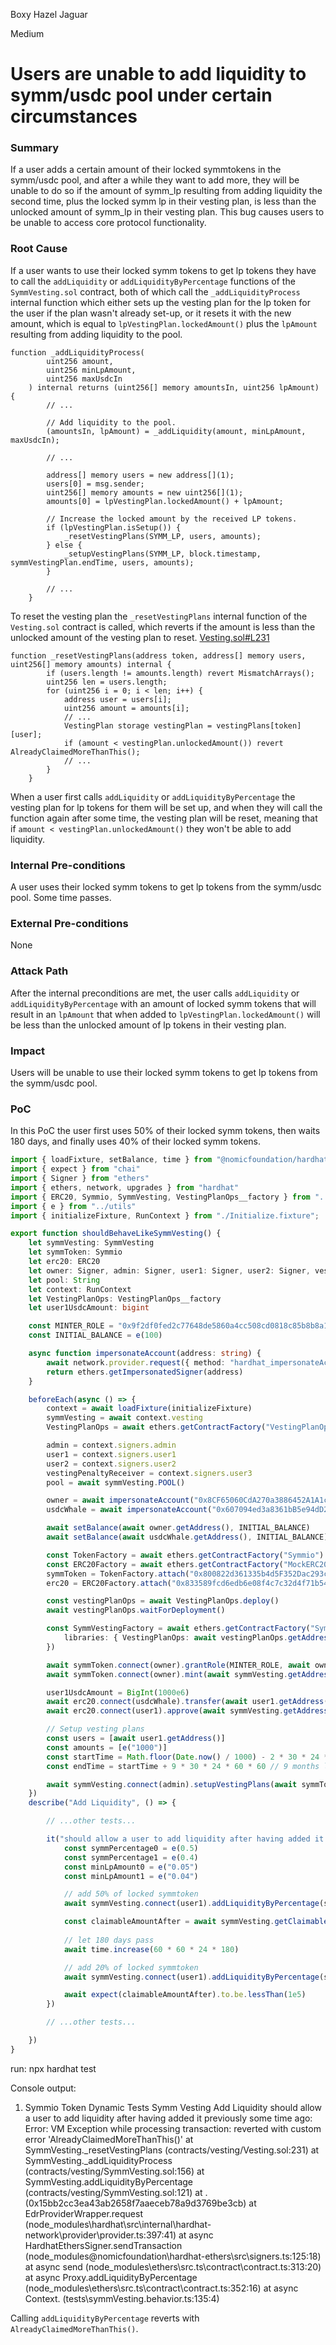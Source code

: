 Boxy Hazel Jaguar

Medium

# Users are unable to add liquidity to symm/usdc pool under certain circumstances

### Summary

If a user adds a certain amount of their locked symmtokens in the symm/usdc pool, and after a while they want to add more, they will be unable to do so if the amount of symm_lp resulting from adding liquidity the second time, plus the locked symm lp in their vesting plan, is less than the unlocked amount of symm_lp in their vesting plan. This bug causes users to be unable to access core protocol functionality.

### Root Cause

If a user wants to use their locked symm tokens to get lp tokens they have to call the `addLiquidity` or `addLiquidityByPercentage` functions of the `SymmVesting.sol` contract, both of which call the `_addLiquidityProcess` internal function which either sets up the vesting plan for the lp token for the user if the plan wasn't already set-up, or it resets it with the new amount, which is equal to `lpVestingPlan.lockedAmount()` plus the `lpAmount` resulting from adding liquidity to the pool.
```solidity
function _addLiquidityProcess(
		uint256 amount,
		uint256 minLpAmount,
		uint256 maxUsdcIn
	) internal returns (uint256[] memory amountsIn, uint256 lpAmount) {
		// ...

		// Add liquidity to the pool.
		(amountsIn, lpAmount) = _addLiquidity(amount, minLpAmount, maxUsdcIn);

		// ...

		address[] memory users = new address[](1);
		users[0] = msg.sender;
		uint256[] memory amounts = new uint256[](1);
		amounts[0] = lpVestingPlan.lockedAmount() + lpAmount;

		// Increase the locked amount by the received LP tokens.
		if (lpVestingPlan.isSetup()) {
			_resetVestingPlans(SYMM_LP, users, amounts);
		} else {
			_setupVestingPlans(SYMM_LP, block.timestamp, symmVestingPlan.endTime, users, amounts);
		}

		// ...
	}
```
To reset the vesting plan the `_resetVestingPlans` internal function of the `Vesting.sol` contract is called, which reverts if the amount is less than the unlocked amount of the vesting plan to reset.
[Vesting.sol#L231](https://github.com/sherlock-audit/2025-03-symm-io-stacking/blob/main/token/contracts/vesting/Vesting.sol#L231)
```solidity
function _resetVestingPlans(address token, address[] memory users, uint256[] memory amounts) internal {
		if (users.length != amounts.length) revert MismatchArrays();
		uint256 len = users.length;
		for (uint256 i = 0; i < len; i++) {
			address user = users[i];
			uint256 amount = amounts[i];
			// ...
			VestingPlan storage vestingPlan = vestingPlans[token][user];
			if (amount < vestingPlan.unlockedAmount()) revert AlreadyClaimedMoreThanThis();
			// ...
		}
	}
```
When a user first calls `addLiquidity` or `addLiquidityByPercentage` the vesting plan for lp tokens for them will be set up, and when they will call the function again after some time, the vesting plan will be reset, meaning that if `amount < vestingPlan.unlockedAmount()` they won't be able to add liquidity.

### Internal Pre-conditions

A user uses their locked symm tokens to get lp tokens from the symm/usdc pool.
Some time passes.

### External Pre-conditions

None

### Attack Path

After the internal preconditions are met, the user calls `addLiquidity` or `addLiquidityByPercentage` with an amount of locked symm tokens that will result in an `lpAmount` that when added to `lpVestingPlan.lockedAmount()` will be less than the unlocked amount of lp tokens in their vesting plan.

### Impact

Users will be unable to use their locked symm tokens to get lp tokens from the symm/usdc pool.

### PoC

In this PoC the user first uses 50% of their locked symm tokens, then waits 180 days, and finally uses 40% of their locked symm tokens.
```ts
import { loadFixture, setBalance, time } from "@nomicfoundation/hardhat-network-helpers";
import { expect } from "chai"
import { Signer } from "ethers"
import { ethers, network, upgrades } from "hardhat"
import { ERC20, Symmio, SymmVesting, VestingPlanOps__factory } from "../typechain-types";
import { e } from "../utils"
import { initializeFixture, RunContext } from "./Initialize.fixture";

export function shouldBehaveLikeSymmVesting() {
	let symmVesting: SymmVesting
	let symmToken: Symmio
	let erc20: ERC20
	let owner: Signer, admin: Signer, user1: Signer, user2: Signer, vestingPenaltyReceiver: Signer, usdcWhale: Signer
	let pool: String
	let context: RunContext
	let VestingPlanOps: VestingPlanOps__factory
	let user1UsdcAmount: bigint

	const MINTER_ROLE = "0x9f2df0fed2c77648de5860a4cc508cd0818c85b8b8a1ab4ceeef8d981c8956a6"
	const INITIAL_BALANCE = e(100)

	async function impersonateAccount(address: string) {
		await network.provider.request({ method: "hardhat_impersonateAccount", params: [address] })
		return ethers.getImpersonatedSigner(address)
	}

	beforeEach(async () => {
		context = await loadFixture(initializeFixture)
		symmVesting = await context.vesting
		VestingPlanOps = await ethers.getContractFactory("VestingPlanOps")

		admin = context.signers.admin
		user1 = context.signers.user1
		user2 = context.signers.user2
		vestingPenaltyReceiver = context.signers.user3
		pool = await symmVesting.POOL()

		owner = await impersonateAccount("0x8CF65060CdA270a3886452A1A1cb656BECEE5bA4")
		usdcWhale = await impersonateAccount("0x607094ed3a8361bB5e94dD21bcBef2997b687478")

		await setBalance(await owner.getAddress(), INITIAL_BALANCE)
		await setBalance(await usdcWhale.getAddress(), INITIAL_BALANCE)

		const TokenFactory = await ethers.getContractFactory("Symmio")
		const ERC20Factory = await ethers.getContractFactory("MockERC20")
		symmToken = TokenFactory.attach("0x800822d361335b4d5F352Dac293cA4128b5B605f") as Symmio
		erc20 = ERC20Factory.attach("0x833589fcd6edb6e08f4c7c32d4f71b54bda02913") as ERC20

		const vestingPlanOps = await VestingPlanOps.deploy()
		await vestingPlanOps.waitForDeployment()

		const SymmVestingFactory = await ethers.getContractFactory("SymmVesting", {
			libraries: { VestingPlanOps: await vestingPlanOps.getAddress() },
		})

		await symmToken.connect(owner).grantRole(MINTER_ROLE, await owner.getAddress())
		await symmToken.connect(owner).mint(await symmVesting.getAddress(), e("1000"))

		user1UsdcAmount = BigInt(1000e6)
		await erc20.connect(usdcWhale).transfer(await user1.getAddress(), user1UsdcAmount)
		await erc20.connect(user1).approve(await symmVesting.getAddress(), user1UsdcAmount)

		// Setup vesting plans
		const users = [await user1.getAddress()]
		const amounts = [e("1000")]
		const startTime = Math.floor(Date.now() / 1000) - 2 * 30 * 24 * 60 * 60 // 2 months ago
		const endTime = startTime + 9 * 30 * 24 * 60 * 60 // 9 months later

		await symmVesting.connect(admin).setupVestingPlans(await symmToken.getAddress(), startTime, endTime, users, amounts)
	})
	describe("Add Liquidity", () => {

		// ...other tests...

		it("should allow a user to add liquidity after having added it previously some time ago", async () => {
			const symmPercentage0 = e(0.5)
			const symmPercentage1 = e(0.4)
			const minLpAmount0 = e("0.05")
			const minLpAmount1 = e("0.04")

			// add 50% of locked symmtoken
			await symmVesting.connect(user1).addLiquidityByPercentage(symmPercentage0, minLpAmount0, user1UsdcAmount)

			const claimableAmountAfter = await symmVesting.getClaimableAmountsForToken(await user1.getAddress(), await symmToken.getAddress())
			
			// let 180 days pass
			await time.increase(60 * 60 * 24 * 180)

			// add 20% of locked symmtoken
			await symmVesting.connect(user1).addLiquidityByPercentage(symmPercentage1, minLpAmount1, user1UsdcAmount)

			await expect(claimableAmountAfter).to.be.lessThan(1e5)
		})

		// ...other tests...

	})
}
```

run:
npx hardhat test

Console output:
  1) Symmio Token
       Dynamic Tests
         Symm Vesting
           Add Liquidity
             should allow a user to add liquidity after having added it previously some time ago:
     Error: VM Exception while processing transaction: reverted with custom error 'AlreadyClaimedMoreThanThis()'
    at SymmVesting._resetVestingPlans (contracts/vesting/Vesting.sol:231)
    at SymmVesting._addLiquidityProcess (contracts/vesting/SymmVesting.sol:156)
    at SymmVesting.addLiquidityByPercentage (contracts/vesting/SymmVesting.sol:121)
    at <UnrecognizedContract>.<unknown> (0x15bb2cc3ea43ab2658f7aaeceb78a9d3769be3cb)
    at EdrProviderWrapper.request (node_modules\hardhat\src\internal\hardhat-network\provider\provider.ts:397:41)
    at async HardhatEthersSigner.sendTransaction (node_modules\@nomicfoundation\hardhat-ethers\src\signers.ts:125:18)
    at async send (node_modules\ethers\src.ts\contract\contract.ts:313:20)
    at async Proxy.addLiquidityByPercentage (node_modules\ethers\src.ts\contract\contract.ts:352:16)
    at async Context.<anonymous> (tests\symmVesting.behavior.ts:135:4)

Calling `addLiquidityByPercentage` reverts with `AlreadyClaimedMoreThanThis()`.